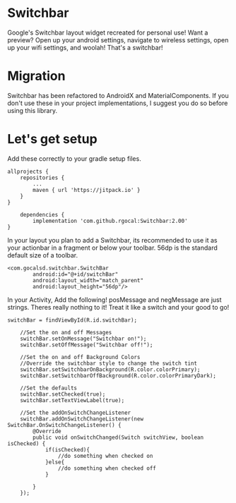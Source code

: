 # Switchbar
Google's Switchbar layout widget recreated for personal use! Want a preview? Open up your android settings, navigate to wireless settings, open up your wifi settings, and woolah! That's a switchbar!

# Migration
Switchbar has been refactored  to AndroidX and MaterialComponents. If you don't use these in your project implementations, I suggest you do so before using this library.

# Let's get setup
Add these correctly to your gradle setup files.

    allprojects {
		repositories {
			...
			maven { url 'https://jitpack.io' }
		}
	}

    	dependencies {
	        implementation 'com.github.rgocal:Switchbar:2.00'
	}

In your layout you plan to add a Switchbar, its recommended to use it as your actionbar in a fragment or below your toolbar. 56dp is the standard default size of a toolbar.

    <com.gocalsd.switchbar.SwitchBar
            android:id="@+id/switchBar"
            android:layout_width="match_parent"
            android:layout_height="56dp"/>
            
In your Activity, Add the following! posMessage and negMessage are just strings. Theres really nothing to it! Treat it like a switch and your good to go!

    switchBar = findViewById(R.id.switchBar);

        //Set the on and off Messages
        switchBar.setOnMessage("Switchbar on!");
        switchBar.setOffMessage("Switchbar off!");
	
        //Set the on and off Background Colors
        //Override the switchbar style to change the switch tint
        switchBar.setSwitchbarOnBackground(R.color.colorPrimary);
        switchBar.setSwitchbarOffBackground(R.color.colorPrimaryDark);

        //Set the defaults
        switchBar.setChecked(true);
        switchBar.setTextViewLabel(true);

        //Set the addOnSwitchChangeListener
        switchBar.addOnSwitchChangeListener(new SwitchBar.OnSwitchChangeListener() {
            @Override
            public void onSwitchChanged(Switch switchView, boolean isChecked) {
                if(isChecked){
                    //do something when checked on
                }else{
                    //do something when checked off
                }
		
            }
        });
